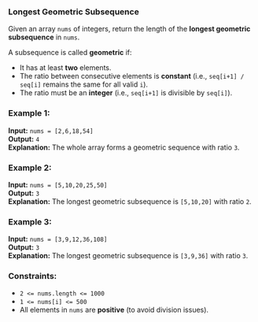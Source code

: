 ### Longest Geometric Subsequence  

Given an array `nums` of integers, return the length of the **longest geometric subsequence** in `nums`.  

A subsequence is called **geometric** if:  
- It has at least **two** elements.  
- The ratio between consecutive elements is **constant** (i.e., `seq[i+1] / seq[i]` remains the same for all valid `i`).  
- The ratio must be an **integer** (i.e., `seq[i+1]` is divisible by `seq[i]`).  

### Example 1:  
**Input:** `nums = [2,6,18,54]`  
**Output:** `4`  
**Explanation:** The whole array forms a geometric sequence with ratio `3`.  

### Example 2:  
**Input:** `nums = [5,10,20,25,50]`  
**Output:** `3`  
**Explanation:** The longest geometric subsequence is `[5,10,20]` with ratio `2`.  

### Example 3:  
**Input:** `nums = [3,9,12,36,108]`  
**Output:** `3`  
**Explanation:** The longest geometric subsequence is `[3,9,36]` with ratio `3`.  

### Constraints:  
- `2 <= nums.length <= 1000`  
- `1 <= nums[i] <= 500`  
- All elements in `nums` are **positive** (to avoid division issues).  
